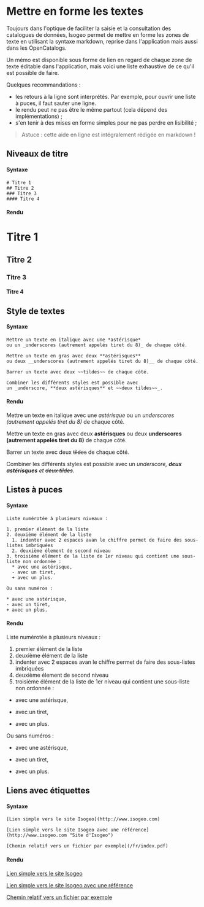 # Mettre en forme les textes

Toujours dans l'optique de faciliter la saisie et la consultation des catalogues de données, Isogeo permet de mettre en forme les zones de texte en utilisant la syntaxe markdown, reprise dans l'application mais aussi dans les OpenCatalogs.

Un mémo est disponible sous forme de lien en regard de chaque zone de texte éditable dans l'application, mais voici une liste exhaustive de ce qu'il est possible de faire.

Quelques recommandations :
* les retours à la ligne sont interprétés. Par exemple, pour ouvrir une liste à puces, il faut sauter une ligne.
* le rendu peut ne pas être le même partout (cela dépend des implémentations) ;
* s'en tenir à des mises en forme simples pour ne pas perdre en lisibilité ;


> Astuce : cette aide en ligne est intégralement rédigée en markdown !

## Niveaux de titre

#### Syntaxe

```no-highlight
# Titre 1
## Titre 2
### Titre 3
#### Titre 4
```

#### Rendu

# Titre 1
## Titre 2
### Titre 3
#### Titre 4

## Style de textes

#### Syntaxe

```no-highlight
Mettre un texte en italique avec une *astérisque*
ou un _underscores (autrement appelés tiret du 8)_ de chaque côté.

Mettre un texte en gras avec deux **astérisques**
ou deux __underscores (autrement appelés tiret du 8)__ de chaque côté.

Barrer un texte avec deux ~~tildes~~ de chaque côté.

Combiner les différents styles est possible avec
un _underscore, **deux astérisques** et ~~deux tildes~~_.
```

#### Rendu

Mettre un texte en italique avec une *astérisque*
ou un _underscores (autrement appelés tiret du 8)_ de chaque côté.

Mettre un texte en gras avec deux **astérisques**
ou deux __underscores (autrement appelés tiret du 8)__ de chaque côté.

Barrer un texte avec deux ~~tildes~~ de chaque côté.

Combiner les différents styles est possible avec
un _underscore, **deux astérisques** et ~~deux tildes~~_.


## Listes à puces

#### Syntaxe

```no-highlight
Liste numérotée à plusieurs niveaux :

1. premier élément de la liste
2. deuxième élément de la liste
  1. indenter avec 2 espaces avan le chiffre permet de faire des sous-listes imbriquées
  2. deuxième élement de second niveau
3. troisième élément de la liste de 1er niveau qui contient une sous-liste non ordonnée :
  * avec une astérisque,
  - avec un tiret,
  + avec un plus.

Ou sans numéros :

* avec une astérisque,
- avec un tiret,
+ avec un plus.
```

#### Rendu

Liste numérotée à plusieurs niveaux :

1. premier élément de la liste
2. deuxième élément de la liste
  1. indenter avec 2 espaces avan le chiffre permet de faire des sous-listes imbriquées
  2. deuxième élement de second niveau
3. troisième élément de la liste de 1er niveau qui contient une sous-liste non ordonnée :
  * avec une astérisque,
  - avec un tiret,
  + avec un plus.

Ou sans numéros :

* avec une astérisque,
- avec un tiret,
+ avec un plus.

## Liens avec étiquettes

#### Syntaxe

```no-highlight
[Lien simple vers le site Isogeo](http://www.isogeo.com)

[Lien simple vers le site Isogeo avec une référence](http://www.isogeo.com "Site d'Isogeo")

[Chemin relatif vers un fichier par exemple](/fr/index.pdf)
```

#### Rendu

[Lien simple vers le site Isogeo](http://www.isogeo.com)

[Lien simple vers le site Isogeo avec une référence](http://www.isogeo.com "Site d'Isogeo")

[Chemin relatif vers un fichier par exemple](/fr/index.pdf)

